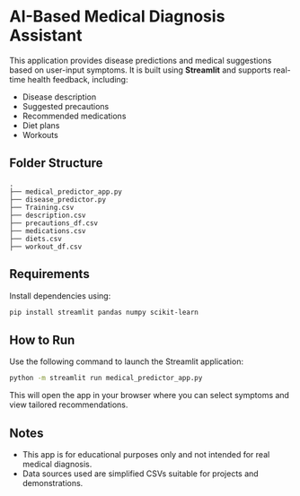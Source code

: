 # AI-Based Medical Diagnosis Assistant

This application provides disease predictions and medical suggestions based on user-input symptoms. It is built using **Streamlit** and supports real-time health feedback, including:

- Disease description
- Suggested precautions
- Recommended medications
- Diet plans
- Workouts

## Folder Structure

```
.
├── medical_predictor_app.py
├── disease_predictor.py
├── Training.csv
├── description.csv
├── precautions_df.csv
├── medications.csv
├── diets.csv
├── workout_df.csv
```

##  Requirements

Install dependencies using:

```bash
pip install streamlit pandas numpy scikit-learn
```

##  How to Run

Use the following command to launch the Streamlit application:

```bash
python -m streamlit run medical_predictor_app.py
```

This will open the app in your browser where you can select symptoms and view tailored recommendations.

##  Notes

- This app is for educational purposes only and not intended for real medical diagnosis.
- Data sources used are simplified CSVs suitable for projects and demonstrations.

